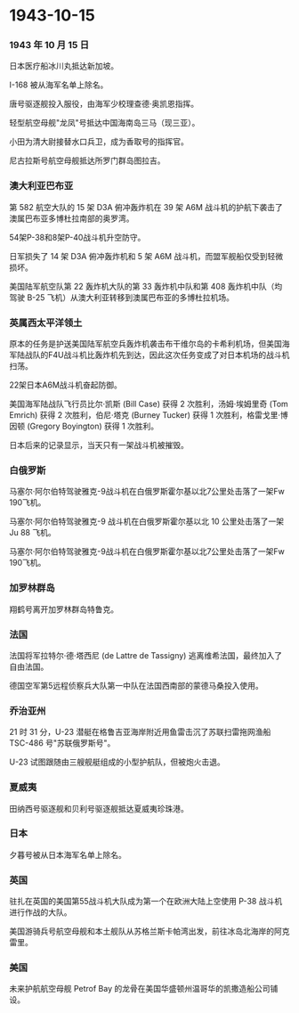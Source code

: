 # 1943-10-15

### 1943 年 10 月 15 日

日本医疗船冰川丸抵达新加坡。

I-168 被从海军名单上除名。

唐号驱逐舰投入服役，由海军少校理查德·奥凯恩指挥。

轻型航空母舰"龙凤"号抵达中国海南岛三马（现三亚）。

小田为清大尉接替水口兵卫，成为香取号的指挥官。

尼古拉斯号航空母舰抵达所罗门群岛图拉吉。

### 澳大利亚巴布亚

第 582 航空大队的 15 架 D3A 俯冲轰炸机在 39 架 A6M
战斗机的护航下袭击了澳属巴布亚多博杜拉南部的奥罗湾。

54架P-38和8架P-40战斗机升空防守。

日军损失了 14 架 D3A 俯冲轰炸机和 5 架 A6M
战斗机，而盟军舰船仅受到轻微损坏。

美国陆军航空队第 22 轰炸机大队的第 33 轰炸机中队和第 408
轰炸机中队（均驾驶 B-25 飞机）从澳大利亚转移到澳属巴布亚的多博杜拉机场。

### 英属西太平洋领土

原本的任务是护送美国陆军航空兵轰炸机袭击布干维尔岛的卡希利机场，但美国海军陆战队的F4U战斗机比轰炸机先到达，因此这次任务变成了对日本机场的战斗机扫荡。

22架日本A6M战斗机奋起防御。

美国海军陆战队飞行员比尔·凯斯 (Bill Case) 获得 2 次胜利，汤姆·埃姆里奇
(Tom Emrich) 获得 2 次胜利，伯尼·塔克 (Burney Tucker) 获得 1
次胜利，格雷戈里·博因顿 (Gregory Boyington) 获得 1 次胜利。

日本后来的记录显示，当天只有一架战斗机被摧毁。

### 白俄罗斯

马塞尔·阿尔伯特驾驶雅克-9战斗机在白俄罗斯霍尔基以北7公里处击落了一架Fw
190飞机。

马塞尔·阿尔伯特驾驶雅克-9 战斗机在白俄罗斯霍尔基以北 10 公里处击落了一架
Ju 88 飞机。

马塞尔·阿尔伯特驾驶雅克-9战斗机在白俄罗斯霍尔基以北7公里处击落了一架Fw
190飞机。

### 加罗林群岛

翔鹤号离开加罗林群岛特鲁克。

### 法国

法国将军拉特尔·德·塔西尼 (de Lattre de Tassigny)
逃离维希法国，最终加入了自由法国。

德国空军第5远程侦察兵大队第一中队在法国西南部的蒙德马桑投入使用。

### 乔治亚州

21 时 31 分，U-23 潜艇在格鲁吉亚海岸附近用鱼雷击沉了苏联扫雷拖网渔船
TSC-486 号"苏联俄罗斯号"。

U-23 试图跟随由三艘舰艇组成的小型护航队，但被炮火击退。

### 夏威夷

田纳西号驱逐舰和贝利号驱逐舰抵达夏威夷珍珠港。

### 日本

夕暮号被从日本海军名单上除名。

### 英国

驻扎在英国的美国第55战斗机大队成为第一个在欧洲大陆上空使用 P-38
战斗机进行作战的大队。

美国游骑兵号航空母舰和本土舰队从苏格兰斯卡帕湾出发，前往冰岛北海岸的阿克雷里。

### 美国

未来护航航空母舰 Petrof Bay
的龙骨在美国华盛顿州温哥华的凯撒造船公司铺设。
